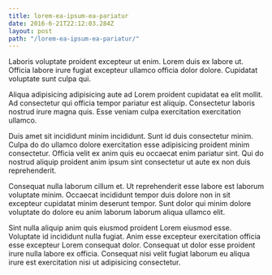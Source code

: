 ```yaml
---
title: lorem-ea-ipsum-ea-pariatur
date: 2016-6-21T22:12:03.284Z
layout: post
path: "/lorem-ea-ipsum-ea-pariatur/"
---
```


Laboris voluptate proident excepteur ut enim. Lorem duis ex labore ut. Officia labore irure fugiat excepteur ullamco officia dolor dolore. Cupidatat voluptate sunt culpa qui.

Aliqua adipisicing adipisicing aute ad Lorem proident cupidatat ea elit mollit. Ad consectetur qui officia tempor pariatur est aliquip. Consectetur laboris nostrud irure magna quis. Esse veniam culpa exercitation exercitation ullamco.

Duis amet sit incididunt minim incididunt. Sunt id duis consectetur minim. Culpa do do ullamco dolore exercitation esse adipisicing proident minim consectetur. Officia velit ex anim quis eu occaecat enim pariatur sint. Qui do nostrud aliquip proident anim ipsum sint consectetur ut aute ex non duis reprehenderit.

Consequat nulla laborum cillum et. Ut reprehenderit esse labore est laborum voluptate minim. Occaecat incididunt tempor duis dolore non in sit excepteur cupidatat minim deserunt tempor. Sunt dolor qui minim dolore voluptate do dolore eu anim laborum laborum aliqua ullamco elit.

Sint nulla aliquip anim quis eiusmod proident Lorem eiusmod esse. Voluptate id incididunt nulla fugiat. Anim esse excepteur exercitation officia esse excepteur Lorem consequat dolor. Consequat ut dolor esse proident irure nulla labore ex officia. Consequat nisi velit fugiat laborum eu aliqua irure est exercitation nisi ut adipisicing consectetur.